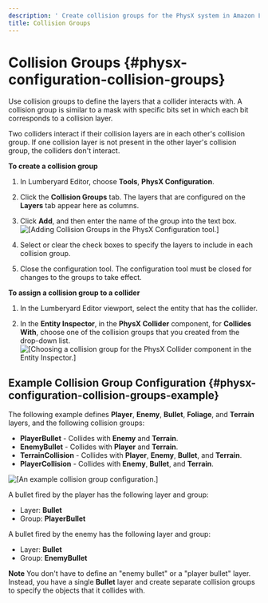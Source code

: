 ```yaml
---
description: ' Create collision groups for the PhysX system in Amazon Lumberyard. '
title: Collision Groups
---
```

# Collision Groups {#physx-configuration-collision-groups}

Use collision groups to define the layers that a collider interacts with\. A collision group is similar to a mask with specific bits set in which each bit corresponds to a collision layer\.

Two colliders interact if their collision layers are in each other's collision group\. If one collision layer is not present in the other layer's collision group, the colliders don't interact\.

**To create a collision group**

1. In Lumberyard Editor, choose **Tools**, **PhysX Configuration**\.

1. Click the **Collision Groups** tab\. The layers that are configured on the **Layers** tab appear here as columns\.

1. Click **Add**, and then enter the name of the group into the text box\.
![\[Adding Collision Groups in the PhysX Configuration tool.\]](/images/user-guide/physx/physx-configuration-4.png)

1. Select or clear the check boxes to specify the layers to include in each collision group\.

1. Close the configuration tool\. The configuration tool must be closed for changes to the groups to take effect\.

**To assign a collision group to a collider**

1. In the Lumberyard Editor viewport, select the entity that has the collider\.

1. In the **Entity Inspector**, in the **PhysX Collider** component, for **Collides With**, choose one of the collision groups that you created from the drop\-down list\.
![\[Choosing a collision group for the PhysX Collider component in the Entity Inspector.\]](/images/user-guide/physx/physx-configuration-5.png)

## Example Collision Group Configuration {#physx-configuration-collision-groups-example}

The following example defines **Player**, **Enemy**, **Bullet**, **Foliage**, and **Terrain** layers, and the following collision groups:
+ **PlayerBullet** - Collides with **Enemy** and **Terrain**\.
+ **EnemyBullet** - Collides with **Player** and **Terrain**\.
+ **TerrainCollision** - Collides with **Player**, **Enemy**, **Bullet**, and **Terrain**\.
+ **PlayerCollision** - Collides with **Enemy**, **Bullet**, and **Terrain**\.

![\[An example collision group configuration.\]](/images/user-guide/physx/physx-configuration-6.png)

A bullet fired by the player has the following layer and group:
+ Layer: **Bullet**
+ Group: **PlayerBullet**

A bullet fired by the enemy has the following layer and group:
+ Layer: **Bullet**
+ Group: **EnemyBullet**

**Note**
You don't have to define an "enemy bullet" or a "player bullet" layer\. Instead, you have a single **Bullet** layer and create separate collision groups to specify the objects that it collides with\.